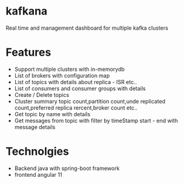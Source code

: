 # kafkana
Real time and management  dashboard  for multiple kafka clusters 

# Features
 - Support multiple clusters with in-memorydb
 - List of brokers with configuration map
 - List of topics with details about replica - ISR etc..
 - List of consumers and consumer groups with details
 - Create / Delete topics
 - Cluster summary topic count,partition count,unde replicated count,preferred replica rercent,broker count etc..
 - Get topic by name with details
 - Get messages from topic with filter by timeStamp start - end with message details 

# Technolgies
 - Backend java with spring-boot framework
 - frontend angular 11
 
 
